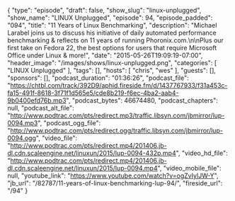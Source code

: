 {
  "type": "episode",
  "draft": false,
  "show_slug": "linux-unplugged",
  "show_name": "LINUX Unplugged",
  "episode": 94,
  "episode_padded": "094",
  "title": "11 Years of Linux Benchmarking",
  "description": "Michael Larabel joins us to discuss his initiative of daily automated performance benchmarking & reflects on 11 years of running Phoronix.com.\n\nPlus our first take on Fedora 22, the best options for users that require Microsoft Office under Linux & more!",
  "date": "2015-05-26T19:09:19-07:00",
  "header_image": "/images/shows/linux-unplugged.png",
  "categories": [
    "LINUX Unplugged"
  ],
  "tags": [],
  "hosts": [
    "chris",
    "wes"
  ],
  "guests": [],
  "sponsors": [],
  "podcast_duration": "01:36:26",
  "podcast_file": "https://chtbl.com/track/392D9/aphid.fireside.fm/d/1437767933/f31a453c-fa15-491f-8618-3f71f1d565e5/cde8b219-f6ec-4ba2-aab4-9b0400efd76b.mp3",
  "podcast_bytes": 46674480,
  "podcast_chapters": null,
  "podcast_alt_file": "http://www.podtrac.com/pts/redirect.mp3/traffic.libsyn.com/jbmirror/lup-0094.mp3",
  "podcast_ogg_file": "http://www.podtrac.com/pts/redirect.ogg/traffic.libsyn.com/jbmirror/lup-0094.ogg",
  "video_file": "http://www.podtrac.com/pts/redirect.mp4/201406.jb-dl.cdn.scaleengine.net/linuxun/2015/lup-0094-432p.mp4",
  "video_hd_file": "http://www.podtrac.com/pts/redirect.mp4/201406.jb-dl.cdn.scaleengine.net/linuxun/2015/lup-0094.mp4",
  "video_mobile_file": null,
  "youtube_link": "https://www.youtube.com/watch?v=ogZvIylJW-Y",
  "jb_url": "/82787/11-years-of-linux-benchmarking-lup-94/",
  "fireside_url": "/94"
}

